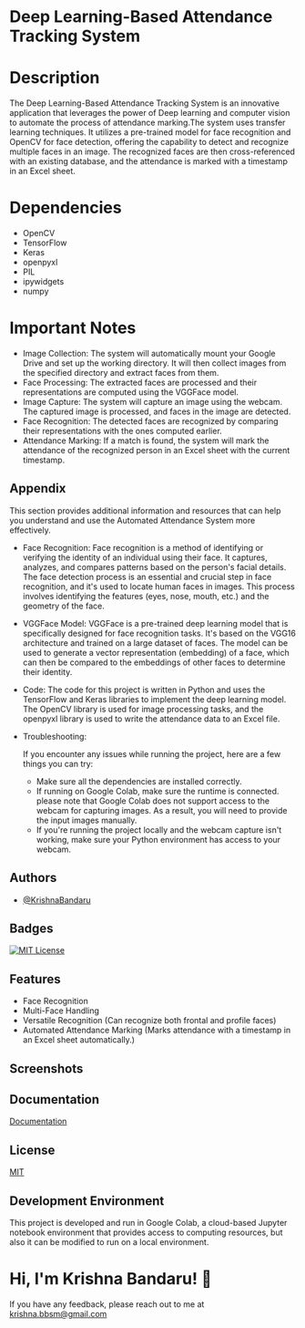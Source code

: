 # Deep Learning-Based Attendance Tracking System
# Description
The Deep Learning-Based Attendance Tracking System is an innovative application that leverages the power of Deep learning and computer vision to automate the process of attendance marking.The system uses transfer learning techniques. It utilizes a pre-trained model for face recognition and OpenCV for face detection, offering the capability to detect and recognize multiple faces in an image. The recognized faces are then cross-referenced with an existing database, and the attendance is marked with a timestamp in an Excel sheet.


# Dependencies
- OpenCV
- TensorFlow
- Keras
- openpyxl
- PIL
- ipywidgets
- numpy

# Important Notes
- Image Collection: The system will automatically mount your Google Drive and set up the working directory. It will then collect images from the specified directory and extract faces from them.
- Face Processing: The extracted faces are processed and their representations are computed using the VGGFace model.
- Image Capture: The system will capture an image using the webcam. The captured image is processed, and faces in the image are detected.
- Face Recognition: The detected faces are recognized by comparing their representations with the ones computed earlier.
- Attendance Marking: If a match is found, the system will mark the attendance of the recognized person in an Excel sheet with the current timestamp.


## Appendix

This section provides additional information and resources that can help you understand and use the Automated Attendance System more effectively.

- Face Recognition:
    Face recognition is a method of identifying or verifying the identity of an individual using their face. It captures, analyzes, and compares patterns based on the person's facial details. The face detection process is an essential and crucial step in face recognition, and it's used to locate human faces in images. This process involves identifying the features (eyes, nose, mouth, etc.) and the geometry of the face.

-  VGGFace Model:
    VGGFace is a pre-trained deep learning model that is specifically designed for face recognition tasks. It's based on the VGG16 architecture and trained on a large dataset of faces. The model can be used to generate a vector representation (embedding) of a face, which can then be compared to the embeddings of other faces to determine their identity.

- Code:
    The code for this project is written in Python and uses the TensorFlow and Keras libraries to implement the deep learning model. The OpenCV library is used for image processing tasks, and the openpyxl library is used to write the attendance data to an Excel file.

- Troubleshooting:

    If you encounter any issues while running the project, here are a few things you can try:
    - Make sure all the dependencies are installed correctly.
    - If running on Google Colab, make sure the runtime is connected. please note that Google Colab does not support access to the webcam for capturing images. As a result, you will need to provide the input images manually.
    - If you're running the project locally and the webcam capture isn't working, make sure your Python environment has access to your webcam.
## Authors

- [@KrishnaBandaru](https://www.github.com/octokatherine)


## Badges

[![MIT License](https://img.shields.io/badge/License-MIT-green.svg)](https://choosealicense.com/licenses/mit/)



## Features

- Face Recognition
- Multi-Face Handling
- Versatile Recognition (Can recognize both frontal and profile faces)
- Automated Attendance Marking (Marks attendance with a timestamp in an Excel sheet automatically.)

## Screenshots


## Documentation

[Documentation](https://github.com/krishna-bbsm/Automated_Attendance_System/blob/main/README.md)


## License

[MIT](https://choosealicense.com/licenses/mit/)


## Development Environment

This project is developed and run in Google Colab, a cloud-based Jupyter notebook environment that provides access to computing resources, but  also it can be modified to run on a local environment.
    
# Hi, I'm Krishna Bandaru! 👋



If you have any feedback, 
please reach out to me at krishna.bbsm@gmail.com


